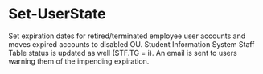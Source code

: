 # Set-UserState

Set expiration dates for retired/terminated employee user accounts and moves expired accounts to disabled OU.
Student Information System Staff Table status is updated as well (STF.TG = i).
An email is sent to users warning them of the impending expiration.
